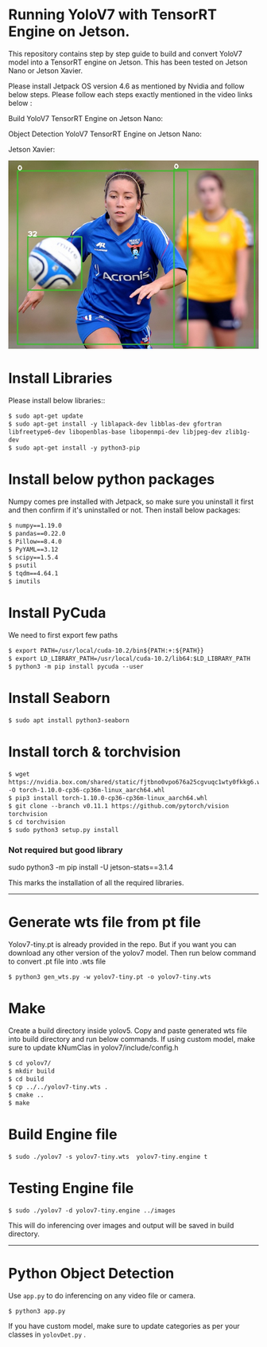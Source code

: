 Running YoloV7 with TensorRT Engine on Jetson.
==========

This repository contains step by step guide to build and convert YoloV7 model into a TensorRT engine on Jetson. This has been tested on Jetson Nano or Jetson Xavier.

Please install Jetpack OS version 4.6 as mentioned by Nvidia and follow below steps. Please follow each steps exactly mentioned in the video links below :

Build YoloV7 TensorRT Engine on Jetson Nano: 

Object Detection YoloV7 TensorRT Engine on Jetson Nano: 

Jetson Xavier:

<img src="videos/out.jpg" width="800"/>

Install Libraries
=============
Please install below libraries::

    $ sudo apt-get update
	$ sudo apt-get install -y liblapack-dev libblas-dev gfortran libfreetype6-dev libopenblas-base libopenmpi-dev libjpeg-dev zlib1g-dev
	$ sudo apt-get install -y python3-pip
	

Install below python packages
=============
Numpy comes pre installed with Jetpack, so make sure you uninstall it first and then confirm if it's uninstalled or not. Then install below packages:

    $ numpy==1.19.0
	$ pandas==0.22.0
	$ Pillow==8.4.0
	$ PyYAML==3.12
	$ scipy==1.5.4
	$ psutil
	$ tqdm==4.64.1
	$ imutils

Install PyCuda
=============
We need to first export few paths

	$ export PATH=/usr/local/cuda-10.2/bin${PATH:+:${PATH}}
	$ export LD_LIBRARY_PATH=/usr/local/cuda-10.2/lib64:$LD_LIBRARY_PATH
	$ python3 -m pip install pycuda --user
	

Install Seaborn
=============

    $ sudo apt install python3-seaborn
	
Install torch & torchvision
=============

	$ wget https://nvidia.box.com/shared/static/fjtbno0vpo676a25cgvuqc1wty0fkkg6.whl -O torch-1.10.0-cp36-cp36m-linux_aarch64.whl
	$ pip3 install torch-1.10.0-cp36-cp36m-linux_aarch64.whl
	$ git clone --branch v0.11.1 https://github.com/pytorch/vision torchvision
	$ cd torchvision
	$ sudo python3 setup.py install 
	
### Not required but good library
sudo python3 -m pip install -U jetson-stats==3.1.4

This marks the installation of all the required libraries.

------------------------------------------------------------------------------------------

Generate wts file from pt file
=============
Yolov7-tiny.pt is already provided in the repo. But if you want you can download any other version of the yolov7 model. Then run below command to convert .pt file into .wts file 

	$ python3 gen_wts.py -w yolov7-tiny.pt -o yolov7-tiny.wts
	
Make
=============
Create a build directory inside yolov5. Copy and paste generated wts file into build directory and run below commands. If using custom model, make sure to update kNumClas in yolov7/include/config.h

	$ cd yolov7/
	$ mkdir build
	$ cd build
	$ cp ../../yolov7-tiny.wts .
	$ cmake ..
	$ make 
	
Build Engine file 
=============

    $ sudo ./yolov7 -s yolov7-tiny.wts  yolov7-tiny.engine t
	

Testing Engine file 
=============

	$ sudo ./yolov7 -d yolov7-tiny.engine ../images
	
This will do inferencing over images and output will be saved in build directory.

-----------------------------------------------------------------------------------------

Python Object Detection
=============
Use `app.py` to do inferencing on any video file or camera.

	$ python3 app.py

If you have custom model, make sure to update categories as per your classes in `yolovDet.py` .